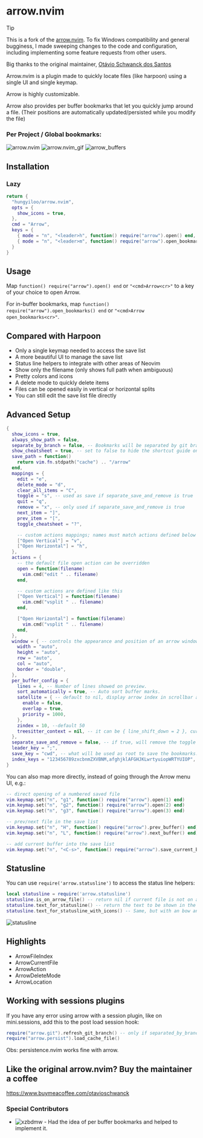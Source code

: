 # arrow.nvim

> [!TIP] 
> This is a fork of the [arrow.nvim](https://github.com/otavioschwanck/arrow.nvim). To fix Windows compatibility and general bugginess, I made sweeping changes to the code and configuration, including implementing some feature requests from other users.
>
> Big thanks to the original maintainer, [Otávio Schwanck dos Santos](https://github.com/otavioschwanck)

Arrow.nvim is a plugin made to quickly locate files (like harpoon) using a single UI and single keymap. 

Arrow is highly customizable.

Arrow also provides per buffer bookmarks that let you quickly jump around a file. (Their positions are automatically updated/persisted while you modify the file)

### Per Project / Global bookmarks:
![arrow.nvim](https://i.imgur.com/mPdSC5s.png)
![arrow.nvim_gif](https://i.imgur.com/LcvG406.gif)
![arrow_buffers](https://i.imgur.com/Lll9YvY.gif)

## Installation

### Lazy

```lua
return {
  "hungyiloo/arrow.nvim",
  opts = {
    show_icons = true,
  },
  cmd = "Arrow",
  keys = {
    { mode = "n", "<leader>h", function() require("arrow").open() end, desc = "Arrow", nowait = true },
    { mode = "n", "<leader>m", function() require("arrow").open_bookmarks() end, desc = "Arrow Buffer Bookmarks", nowait = true },
  }
}
```

## Usage

Map `function() require("arrow").open() end` or `"<cmd>Arrow<cr>"` to a key of your choice to open Arrow.

For in-buffer bookmarks, map `function() require("arrow").open_bookmarks() end` or `"<cmd>Arrow open_bookmarks<cr>"`.

## Compared with Harpoon

- Only a single keymap needed to access the save list
- A more beautiful UI to manage the save list
- Status line helpers to integrate with other areas of Neovim
- Show only the filename (only shows full path when ambiguous)
- Pretty colors and icons
- A delete mode to quickly delete items
- Files can be opened easily in vertical or horizontal splits
- You can still edit the save list file directly

## Advanced Setup

```lua
{
  show_icons = true,
  always_show_path = false,
  separate_by_branch = false, -- Bookmarks will be separated by git branch
  show_cheatsheet = true, -- set to false to hide the shortcut guide on menu.
  save_path = function()
    return vim.fn.stdpath("cache") .. "/arrow"
  end,
  mappings = {
    edit = "e",
    delete_mode = "d",
    clear_all_items = "C",
    toggle = "s", -- used as save if separate_save_and_remove is true
    quit = "q",
    remove = "x", -- only used if separate_save_and_remove is true
    next_item = "]",
    prev_item = "[",
    toggle_cheatsheet = "?",

    -- custom actions mappings; names must match actions defined below
    ["Open Vertical"] = "v",
    ["Open Horizontal"] = "h",
  },
  actions = {
    -- the default file open action can be overridden
    open = function(filename)
      vim.cmd("edit " .. filename)
    end,

    -- custom actions are defined like this
    ["Open Vertical"] = function(filename)
      vim.cmd("vsplit " .. filename)
    end,

    ["Open Horizontal"] = function(filename)
      vim.cmd("vsplit " .. filename)
    end,
  },
  window = { -- controls the appearance and position of an arrow window (see nvim_open_win() for all options)
    width = "auto",
    height = "auto",
    row = "auto",
    col = "auto",
    border = "double",
  },
  per_buffer_config = {
    lines = 4, -- Number of lines showed on preview.
    sort_automatically = true, -- Auto sort buffer marks.
    satellite = { -- default to nil, display arrow index in scrollbar at every update
      enable = false,
      overlap = true,
      priority = 1000,
    },
    zindex = 10, --default 50
    treesitter_context = nil, -- it can be { line_shift_down = 2 }, currently not usable, for detail see https://github.com/otavioschwanck/arrow.nvim/pull/43#issue-2236320268
  },
  separate_save_and_remove = false, -- if true, will remove the toggle and create the save/remove keymaps.
  leader_key = ";",
  save_key = "cwd", -- what will be used as root to save the bookmarks. Can be also `git_root` or `global`.
  index_keys = "123456789zxcbnmZXVBNM,afghjklAFGHJKLwrtyuiopWRTYUIOP", -- keys mapped to bookmark index, i.e. 1st bookmark will be accessible by 1, and 12th - by c
}
```

You can also map more directly, instead of going through the Arrow menu UI, e.g.:

```lua
-- direct opening of a numbered saved file
vim.keymap.set("n", "g1", function() require("arrow").open(1) end)
vim.keymap.set("n", "g2", function() require("arrow").open(2) end)
vim.keymap.set("n", "g3", function() require("arrow").open(3) end)

-- prev/next file in the save list
vim.keymap.set("n", "H", function() require("arrow").prev_buffer() end)
vim.keymap.set("n", "L", function() require("arrow").next_buffer() end)

-- add current buffer into the save list
vim.keymap.set("n", "<C-s>", function() require("arrow").save_current_buffer() end)
```


## Statusline

You can use `require('arrow.statusline')` to access the status line helpers:

```lua
local statusline = require('arrow.statusline')
statusline.is_on_arrow_file() -- return nil if current file is not on arrow.  Return the index if it is.
statusline.text_for_statusline() -- return the text to be shown in the statusline (the index if is on arrow or "" if not)
statusline.text_for_statusline_with_icons() -- Same, but with an bow and arrow icon ;D
```

![statusline](https://i.imgur.com/v7Rvagj.png)

## Highlights

- ArrowFileIndex
- ArrowCurrentFile
- ArrowAction
- ArrowDeleteMode
- ArrowLocation

## Working with sessions plugins

If you have any error using arrow with a session plugin,
like on mini.sessions, add this to the post load session hook:

```lua
require("arrow.git").refresh_git_branch() -- only if separated_by_branch is true
require("arrow.persist").load_cache_file()
```

Obs: persistence.nvim works fine with arrow.

## Like the original arrow.nvim? Buy the maintainer a coffee

https://www.buymeacoffee.com/otavioschwanck

### Special Contributors

- ![xzbdmw](https://github.com/xzbdmw) - Had the idea of per buffer bookmarks and helped to implement it.
